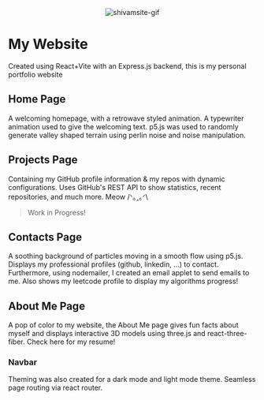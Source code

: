 <div align="center">
    <img src="https://github.com/user-attachments/assets/4390229c-3ffb-413b-927e-7ee3f1d6c8c8](https://github.com/user-attachments/assets/0bd36163-14ae-4a1e-b54e-278da9102e1b" alt="shivamsite-gif" />
</div>

# My Website
Created using React+Vite with an Express.js backend, this is my personal portfolio website

## Home Page
A welcoming homepage, with a retrowave styled animation. A typewriter animation used to give the welcoming text. p5.js was used to randomly generate valley shaped terrain using perlin noise and noise manipulation.

## Projects Page
Containing my GitHub profile information & my repos with dynamic configurations. Uses GitHub's REST API to show statistics, recent repositories, and much more. Meow /ᐠ｡ꞈ｡ᐟ\
> Work in Progress!

## Contacts Page
A soothing background of particles moving in a smooth flow using p5.js. Displays my professional profiles (github, linkedin, ...) to contact. Furthermore, using nodemailer, I created an email applet to send emails to me. Also shows my leetcode profile to display my algorithms progress!

## About Me Page
A pop of color to my website, the About Me page gives fun facts about myself and displays interactive 3D models using three.js and react-three-fiber. Check here for my resume!

### Navbar
Theming was also created for a dark mode and light mode theme. Seamless page routing via react router.

